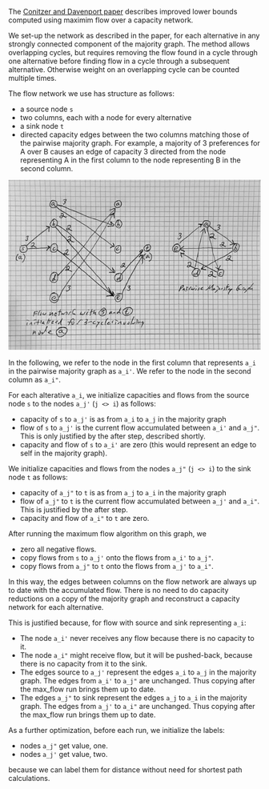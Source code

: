 The [Conitzer and Davenport paper][bounds] describes improved lower
bounds computed using maximim flow over a capacity network.

We set-up the network as described in the paper, for each alternative
in any strongly connected component of the majority graph.
The method allows overlapping cycles, but requires removing
the flow found in a cycle through one alternative
before finding flow in a cycle through a subsequent alternative.
Otherwise weight on an overlapping cycle can be counted multiple times.

The flow network we use has structure as follows:
- a source node `s`
- two columns, each with a node for every alternative
- a sink node `t`
- directed capacity edges between the two columns matching those of the pairwise
majority graph. For example, a majority of 3 preferences for A over B causes
an edge of capacity 3 directed from the node representing A in the first
column to the node representing B in the second column.

![flow network](images/cycle_network.png)

In the following, we refer to the node in the first column that represents
`a_i` in the pairwise majority graph as `a_i'`. We refer to the node in the
second column as `a_i"`.

For each alterative `a_i`, we initialize capacities and flows from the source
node `s` to the nodes `a_j'` (`j <> i`) as follows:
- capacity of `s` to `a_j'` is as from `a_i` to `a_j` in the majority graph
- flow of `s` to `a_j'` is the current flow accumulated between `a_i'`
and `a_j"`. This is only justified by the after step, described shortly.
- capacity and flow of `s` to `a_i'` are zero
(this would represent an edge to self in the majority graph).

We initialize capacities and flows from the nodes `a_j"` (`j <> i`)
to the sink node `t` as follows:
- capacity of `a_j"` to `t` is as from `a_j` to `a_i` in the majority graph
- flow of `a_j"` to `t` is the current flow accumulated between `a_j'`
and `a_i"`. This is justified by the after step.
- capacity and flow of `a_i"` to `t` are zero.

After running the maximum flow algorithm on this graph, we
- zero all negative flows.
- copy flows from `s` to `a_j'` onto the flows from `a_i'` to `a_j"`.
- copy flows from `a_j"` to `t` onto the flows from `a_j'` to `a_i"`.

In this way, the edges between columns on the flow network are always
up to date with the accumulated flow. There is no need to do capacity
reductions on a copy of the majority graph and reconstruct a capacity
network for each alternative.

This is justified because, for flow with source and sink representing `a_i`:
- The node `a_i'` never receives any flow because there is no capacity to it.
- The node `a_i"` might receive flow, but it will be pushed-back,
because there is no capacity from it to the sink.
- The edges source to `a_j'` represent the edges `a_i` to `a_j` in the majority
graph. The edges from `a_i'` to `a_j"` are unchanged.
Thus copying after the max_flow run brings them up to date.
- The edges `a_j"` to sink represent the edges `a_j` to `a_i` in the majority
graph. The edges from `a_j'` to `a_i"` are unchanged.
Thus copying after the max_flow run brings them up to date.

As a further optimization, before each run, we initialize the labels:
- nodes `a_j"` get value, one.
- nodes `a_j'` get value, two.

because we can label them for distance without need for shortest
path calculations.

[bounds]: https://aaai.org/Library/AAAI/2006/aaai06-099.php
